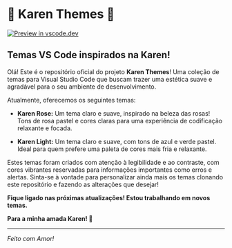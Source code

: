# 🌸 Karen Themes 🌸

[![Preview in vscode.dev](https://img.shields.io/badge/preview%20in-vscode.dev-white)](https://vscode.dev/editor/theme/SeuNomeDeUsuario.karen-themes/Karen%20Rose)

## Temas VS Code inspirados na Karen!

Olá! Este é o repositório oficial do projeto **Karen Themes**! Uma coleção de temas para Visual Studio Code que buscam trazer uma estética suave e agradável para o seu ambiente de desenvolvimento.

Atualmente, oferecemos os seguintes temas:

- **Karen Rose:** Um tema claro e suave, inspirado na beleza das rosas! Tons de rosa pastel e cores claras para uma experiência de codificação relaxante e focada.

- **Karen Light:** Um tema claro e suave, com tons de azul e verde pastel. Ideal para quem prefere uma paleta de cores mais fria e relaxante.

Estes temas foram criados com atenção à legibilidade e ao contraste, com cores vibrantes reservadas para informações importantes como erros e alertas. Sinta-se à vontade para personalizar ainda mais os temas clonando este repositório e fazendo as alterações que desejar!

**Fique ligado nas próximas atualizações! Estou trabalhando em novos temas.**

**Para a minha amada Karen! 🌸**

---

_Feito com Amor!_
